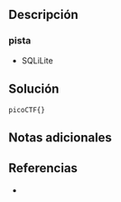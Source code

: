 
## Descripción 


### pista

- SQLiLite
## Solución






```
picoCTF{}
```

## Notas adicionales


## Referencias

- 